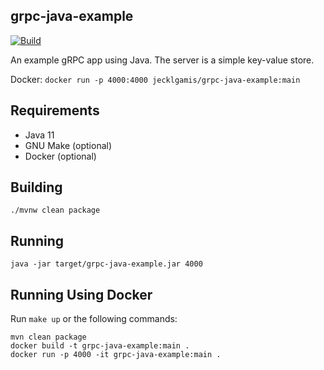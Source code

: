 ## grpc-java-example

[![Build](https://github.com/jecklgamis/grpc-java-example/actions/workflows/build.yml/badge.svg)](https://github.com/jecklgamis/grpc-java-example/actions/workflows/build.yml)

An example gRPC app using Java. The server is a simple key-value store.

Docker: `docker run -p 4000:4000 jecklgamis/grpc-java-example:main`

## Requirements

* Java 11
* GNU Make (optional)
* Docker (optional)

## Building

```
./mvnw clean package
```

## Running

```
java -jar target/grpc-java-example.jar 4000 
```

## Running Using Docker

Run `make up` or the following commands:

```
mvn clean package
docker build -t grpc-java-example:main .
docker run -p 4000 -it grpc-java-example:main .
```

